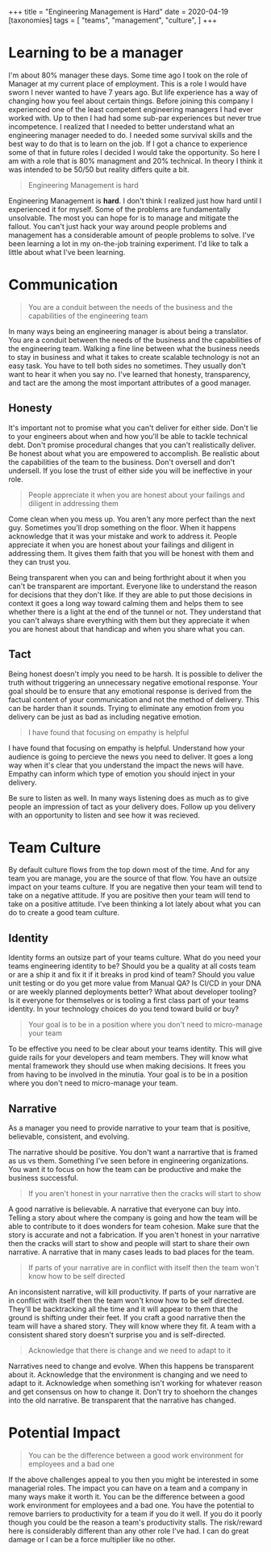 +++
title = "Engineering Management is Hard"
date = 2020-04-19
[taxonomies]
tags = [
    "teams",
    "management",
    "culture",
]
+++

# Learning to be a manager

I'm about 80% manager these days. Some time ago I took on the role of Manager
at my current place of employment. This is a role I would have sworn I never
wanted to have 7 years ago. But life experience has a way of changing how you
feel about certain things. Before joining this company I experienced one of the
least competent engineering managers I had ever worked with. Up to then I had
had some sub-par experiences but never true incompetence. I realized that I
needed to better understand what an engineering manager needed to do. I needed
some survival skills and the best way to do that is to learn on the job. If I
got a chance to experience some of that in future roles I decided I would take
the opportunity. So here I am with a role that is 80% managment and 20%
technical. In theory I think it was intended to be 50/50 but reality differs
quite a bit.

> Engineering Management is hard 

Engineering Management is **hard**. I don't think I realized just how hard
until I experienced it for myself. Some of the problems are fundamentally
unsolvable. The most you can hope for is to manage and mitigate the fallout.
You can't just hack your way around people problems and management has a
considerable amount of people problems to solve. I've been learning a lot in my
on-the-job training experiment. I'd like to talk a little about what I've been
learning.

# Communication

> You are a conduit between the needs of the business and the capabilities
> of the engineering team

In many ways being an engineering manager is about being a translator. You are
a conduit between the needs of the business and the capabilities of the
engineering team. Walking a fine line between what the business needs to stay
in business and what it takes to create scalable technology is not an easy
task. You have to tell both sides no sometimes. They usually don't want to hear
it when you say no. I've learned that honesty, transparency, and tact are the
among the most important attributes of a good manager.

## Honesty

It's important not to promise what you can't deliver for either side. Don't lie
to your engineers about when and how you'll be able to tackle technical debt.
Don't promise procedural changes that you can't realistically deliver. Be
honest about what you are empowered to accomplish. Be realistic about the
capabilities of the team to the business. Don't oversell and don't undersell.
If you lose the trust of either side you will be ineffective in your role.

> People appreciate it when you are honest about your failings
> and diligent in addressing them

Come clean when you mess up. You aren't any more perfect than the next guy.
Sometimes you'll drop something on the floor. When it happens acknowledge that
it was your mistake and work to address it. People appreciate it when you are
honest about your failings and diligent in addressing them. It gives them faith
that you will be honest with them and they can trust you.

Being transparent when you can and being forthright about it when you can't be
transparent are important. Everyone like to understand the reason for decisions
that they don't like. If they are able to put those decisions in context it
goes a long way toward calming them and helps them to see whether there is a
light at the end of the tunnel or not. They understand that you can't always
share everything with them but they appreciate it when you are honest about
that handicap and when you share what you can.

## Tact

Being honest doesn't imply you need to be harsh. It is possible to deliver
the truth without triggering an unnecessary negative emotional response. Your
goal should be to ensure that any emotional response is derived from the factual
content of your communication and not the method of delivery. This can be harder
than it sounds. Trying to eliminate any emotion from you delivery can be just as
bad as including negative emotion.

> I have found that focusing on empathy is helpful

I have found that focusing on empathy is helpful. Understand how your audience is
going to percieve the news you need to deliver. It goes a long way when it's clear
that you understand the impact the news will have. Empathy can inform which type
of emotion you should inject in your delivery.

Be sure to listen as well. In many ways listening does as much as to give people an
impression of tact as your delivery does. Follow up you delivery with an opportunity
to listen and see how it was recieved.

# Team Culture

By default culture flows from the top down most of the time. And for any team
you are manage, you are the source of that flow. You have an outsize impact on
your teams culture. If you are negative then your team will tend to take on a
negative attitude. If you are positive then your team will tend to take on a
positive attitude. I've been thinking a lot lately about what you can do to
create a good team culture.

## Identity

Identity forms an outsize part of your teams culture. What do you need your
teams engineering identity to be? Should you be a quality at all costs team or
are a ship it and fix it if it breaks in prod kind of team? Should you value
unit testing or do you get more value from Manual QA? Is CI/CD in your DNA or
are weekly planned deployments better? What about developer tooling? Is it
everyone for themselves or is tooling a first class part of your teams
identity. In your technology choices do you tend toward build or buy?

> Your goal is to be in a position where you don't need to micro-manage your team

To be effective you need to be clear about your teams identity. This will give
guide rails for your developers and team members. They will know what mental
framework they should use when making decisions. It frees you from having to be
involved in the minutia. Your goal is to be in a position where you don't need
to micro-manage your team.

## Narrative

As a manager you need to provide narrative to your team that is positive,
believable, consistent, and evolving.

The narrative should be positive. You don't want a narrartive that is framed as
us vs them. Something I've seen before in engineering organizations. You want
it to focus on how the team can be productive and make the business successful.

> If you aren't honest in your narrative then the cracks will start to show

A good narrative is believable. A narrative that everyone can buy into. Telling
a story about where the company is going and how the team will be able to
contribute to it does wonders for team cohesion. Make sure that the story is
accurate and not a fabrication. If you aren't honest in your narrative then the
cracks will start to show and people will start to share their own narrative. A
narrative that in many cases leads to bad places for the team.

> If parts of your narrative are in conflict with itself then the
> team won't know how to be self directed

An inconsistent narrative, will kill productivity. If parts of your narrative
are in conflict with itself then the team won't know how to be self directed.
They'll be backtracking all the time and it will appear to them that the ground
is shifting under their feet. If you craft a good narrative then the team will
have a shared story. They will know where they fit. A team with a consistent
shared story doesn't surprise you and is self-directed.

> Acknowledge that there is change and we need to adapt to it

Narratives need to change and evolve. When this happens be transparent about
it. Acknowledge that the environment is changing and we need to adapt to it.
Acknowledge when something isn't working for whatever reason and get consensus
on how to change it. Don't try to shoehorn the changes into the old narrative.
Be transparent that the narrative has changed.

# Potential Impact

> You can be the difference between a good work environment
> for employees and a bad one

If the above challenges appeal to you then you might be interested in some
managerial roles. The impact you can have on a team and a company in many ways
make it worth it. You can be the difference between a good work environment for
employees and a bad one. You have the potential to remove barriers to
productivity for a team if you do it well. If you do it poorly though you could
be the reason a team's productivity stalls. The risk/reward here is
considerably different than any other role I've had. I can do great damage or I
can be a force multiplier like no other.